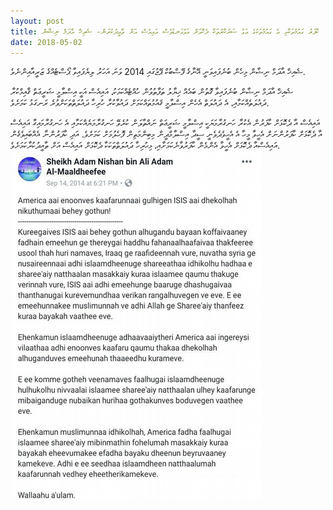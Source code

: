 ```yaml
---
layout: post
title: ކާފަރު ގައުމުތަކާއި އެ ގައުމުތަކުގެ އަޅު ސަރުކާރުތަކާ ދެކޮޅަށް އަޅުގަނޑުވެސް އައިއެސް އަށް ތާއީދުކުރަން- ޝެއިޚް އާދަމް ނިޝާން
date: 2018-05-02
---
```

ޝެއިޚް އާދަމް ނިޝާން މިހެން ބުނެފައިވަނީ އޭނާގެ ފޭސްބުކް ޕޭޖުގައި 2014 ވަނަ އަހަރު ލިޔެފައިވާ ޕޯސްޓެއްގެ ޒަރީއާއިންނެވެ.

ޝެއިޚް އާދަމް ނިޝާން ބުނެފައިވާ ގޮތުން ބައެއް ޚިޔާލު ތަފާތުވުން ހުއްޓެއްކަމަކު، އައިއެސް އަކީ އިސްލާމީ ޝަރީޢަތް ޤާއިމްކުރާ ދައުލަތެއްކަމާއި، އެ ދައުލަތް އެހެން އިސްލާމީ ޤައުމުތައްކަމަށް ދައުވާކުރާ ހުރިހާ ދައުލަތްތަކަށްވުރެ ރަނގަޅު ކަމަށެވެ. 

އައިއެސް އާ ދެކޮޅަށް ކާފަރުން އެކުރާ ހަނގުރާމަޔަކީ އިސްލާމީ ޝަރީޢަތް ނައްތާލަން ކުރެވޭ ހަނގުރާމަޔެއްކަމާއި އެ ހަނގުރާމައިގާ އައިއެސް އާ ދެކޮޅަށް ކާފަރުންނަށް އެހީވާ މީހާ އެ އެހީވެދެވެނީ ސީދާ އިސްލާމްދީން މިބިންމަތިން ފޮހެލުމަށް ކަމަށެވެ. އަދި ކާފަރުންނާ އެއްބައިވެގެން އައިއެސްއާ ދެކޮޅަށް އެހީވާ އެންމެން ކާފަރުވާނެކަމަށާއި، މިހުރިހާ ދައުލަތްތަކަކާ ދެކޮޅަށް އައިއެސް އަށް ތާއީދުކުރާކަމަށެވެ.
<br/>
![nishan-fb-post](/assets/nishan-post.png)
